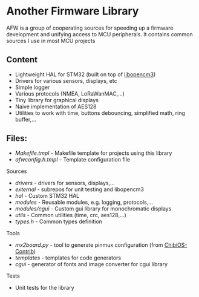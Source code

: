 Another Firmware Library
========================

AFW is a group of cooperating sources for speeding up a firmware development
and unifying access to MCU peripherals. It contains common sources I use in
most MCU projects

Content
-------
 * Lightweight HAL for STM32 (built on top of [libopencm3](libopencm3.org))
 * Drivers for various sensors, displays, etc
 * Simple logger
 * Various protocols (NMEA, LoRaWanMAC,...)
 * Tiny library for graphical displays
 * Naive implementation of AES128
 * Utilities to work with time, buttons debouncing, simplified math, ring buffer,...

Files:
------
 * *Makefile.tmpl* - Makefile template for projects using this library
 * *afwconfig.h.tmpl* - Template configuration file

Sources
 * *drivers* - drivers for sensors, displays,...
 * *external* - subrepos for unit testing and libopencm3
 * *hal* - Custom STM32 HAL
 * *modules* - Reusable modules, e.g. logging, protocols,...
 * *modules/cgui* - Custom gui library for monochromatic displays
 * *utils* - Common utilities (time, crc, aes128,...)
 * *types.h* - Common types definition

Tools
 * *mx2board.py* - tool to generate pinmux configuration (from [ChibiOS-Contrib](https://github.com/ChibiOS/ChibiOS-Contrib/))
 * *templates* - templates for code generators
 * *cgui* - generator of fonts and image converter for cgui library
 
Tests
 * Unit tests for the library 
